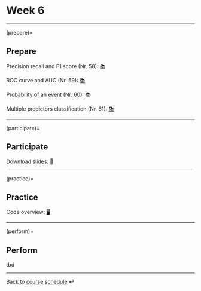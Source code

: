# Week 6


---

(prepare)=
## Prepare


Precision recall and F1 score (Nr. 58): [📚](https://mlu-explain.github.io/precision-recall/)

ROC curve and AUC (Nr. 59): [📚](https://mlu-explain.github.io/roc-auc/)

Probability of an event (Nr. 60): [📚](https://openintro-ims.netlify.app/model-logistic.html#modelingTheProbabilityOfAnEvent)

Multiple predictors classification (Nr. 61): [📚](https://openintro-ims.netlify.app/model-logistic.html#logistic-model-with-many-variables)


---

(participate)=
## Participate


Download slides: [📑](https://drive.google.com/file/d/1-xqu9GGXofuFrf2bWMbk0jSfwSr51xcB/view?usp=sharing)



---

(practice)=
## Practice


Code overview: [🖥](../code/code-overview.md)


---

(perform)=
## Perform

tbd



---

Back to [course schedule](../docs/course-schedule.md) ⏎
